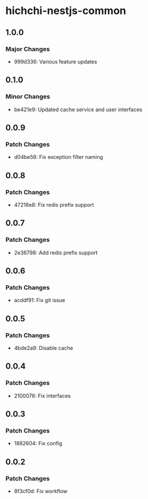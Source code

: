 # hichchi-nestjs-common

## 1.0.0

### Major Changes

- 999d336: Various feature updates

## 0.1.0

### Minor Changes

- be421e9: Updated cache service and user interfaces

## 0.0.9

### Patch Changes

- d04be56: Fix exception filter naming

## 0.0.8

### Patch Changes

- 47216e8: Fix redis prefix support

## 0.0.7

### Patch Changes

- 2e36798: Add redis prefix support

## 0.0.6

### Patch Changes

- acddf91: Fix git issue

## 0.0.5

### Patch Changes

- 4bde2a9: Disable cache

## 0.0.4

### Patch Changes

- 2100076: Fix interfaces

## 0.0.3

### Patch Changes

- 1882604: Fix config

## 0.0.2

### Patch Changes

- 8f3cf0d: Fix workflow
